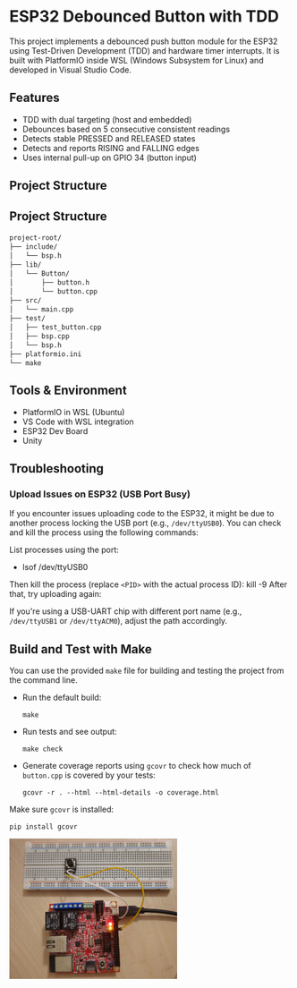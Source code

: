 # ESP32 Debounced Button with TDD

This project implements a debounced push button module for the ESP32 using Test-Driven Development (TDD) and hardware timer interrupts. It is built with PlatformIO inside WSL (Windows Subsystem for Linux) and developed in Visual Studio Code.

## Features

- TDD with dual targeting (host and embedded)
- Debounces based on 5 consecutive consistent readings
- Detects stable PRESSED and RELEASED states
- Detects and reports RISING and FALLING edges
- Uses internal pull-up on GPIO 34 (button input)

## Project Structure
## Project Structure

```
project-root/
├── include/
│   └── bsp.h
├── lib/
│   └── Button/
│       ├── button.h
│       └── button.cpp
├── src/
│   └── main.cpp
├── test/
│   ├── test_button.cpp
│   ├── bsp.cpp
│   └── bsp.h
├── platformio.ini
└── make
```


## Tools & Environment
- PlatformIO in WSL (Ubuntu)
- VS Code with WSL integration
- ESP32 Dev Board
- Unity

## Troubleshooting

### Upload Issues on ESP32 (USB Port Busy)

If you encounter issues uploading code to the ESP32, it might be due to another process locking the USB port (e.g., `/dev/ttyUSB0`). You can check and kill the process using the following commands:

List processes using the port:
- lsof /dev/ttyUSB0


Then kill the process (replace `<PID>` with the actual process ID):
kill -9 <PID>
After that, try uploading again:

If you're using a USB-UART chip with different port name (e.g., `/dev/ttyUSB1` or `/dev/ttyACM0`), adjust the path accordingly.

## Build and Test with Make

You can use the provided `make` file for building and testing the project from the command line.

- Run the default build:
  ```
  make
  ```

- Run tests and see output:
  ```
  make check
  ```

- Generate coverage reports using `gcovr` to check how much of `button.cpp` is covered by your tests:
  ```
  gcovr -r . --html --html-details -o coverage.html
  ```

Make sure `gcovr` is installed:
```
pip install gcovr
```

<img src="button.jpg" width="300" />


